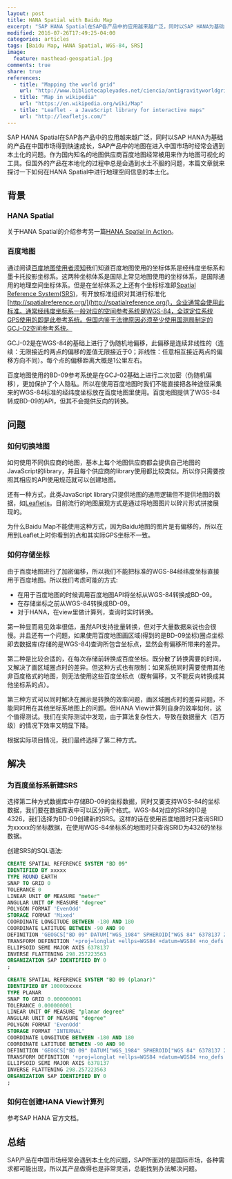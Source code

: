 ```yaml
---
layout: post
title: HANA Spatial with Baidu Map
excerpt: "SAP HANA Spatial在SAP各产品中的应用越来越广泛，同时以SAP HANA为基础的产品在中国市场得到快速成长，SAP产品中的地图在进入中国市场时经常会遇到本土化的问题。作为国内知名的地图供应商百度地图Baidu Map经常被用来作为地图可视化的工具。但国外的产品在本地化的过程中总是会遇到水土不服的问题。"
modified: 2016-07-26T17:49:25-04:00
categories: articles
tags: [Baidu Map, HANA Spatial, WGS-84, SRS]
image:
  feature: masthead-geospatial.jpg
comments: true
share: true
references:
  - title: "Mapping the world grid"
    url: "http://www.bibliotecapleyades.net/ciencia/antigravityworldgrid/ciencia_antigravityworldgrid01.htm"
  - title: "Map in wikipedia"
    url: "https://en.wikipedia.org/wiki/Map"
  - title: "Leaflet - a JavaScript library for interactive maps"
    url: "http://leafletjs.com/"
---
```


SAP HANA Spatial在SAP各产品中的应用越来越广泛，同时以SAP HANA为基础的产品在中国市场得到快速成长，SAP产品中的地图在进入中国市场时经常会遇到本土化的问题。作为国内知名的地图供应商百度地图经常被用来作为地图可视化的工具。但国外的产品在本地化的过程中总是会遇到水土不服的问题，本篇文章就来探讨一下如何在HANA Spatial中进行地理空间信息的本土化。

## 背景

### HANA Spatial
关于HANA Spatial的介绍参考另一篇[HANA Spatial in Action](/articles/hana-spatial-in-action)。

### 百度地图

通过阅读[百度地图使用者须知](http://lbsyun.baidu.com/index.php?title=open/question)我们知道百度地图使用的坐标体系是经纬度坐标系和墨卡托投影坐标系。这两种坐标体系是国际上常见地图使用的坐标体系，是国际通用的地理空间坐标体系。但是在坐标体系之上还有个坐标标准即[Spatial Reference System(SRS)](https://en.wikipedia.org/wiki/Spatial_reference_system)，有开放标准组织对其进行标准化[http://spatialreference.org/](http://spatialreference.org/)，企业通常会使用此标准。通常经纬度坐标系一般对应的空间参考系统是WGS-84，全球定位系统GPS使用的即是此参考系统。但国内鉴于法律原因必须至少使用国测局制定的GCJ-02空间参考系统。

GCJ-02是在WGS-84的基础上进行了伪随机地偏移，此偏移是连续非线性的（连续：无限接近的两点的偏移的差值无限接近于0；非线性：任意相互接近两点的偏移方向不同）。每个点的偏移距离大概是1公里左右。

百度地图使用的BD-09参考系统是在GCJ-02基础上进行二次加密（伪随机偏移），更加保护了个人隐私。所以在使用百度地图时我们不能直接把各种途径采集来的WGS-84标准的经纬度坐标放在百度地图里使用。百度地图提供了WGS-84转成BD-09的API，但其不会提供反向的转换。

## 问题

### 如何切换地图
如何使用不同供应商的地图，基本上每个地图供应商都会提供自己地图的JavaScript的library，并且每个供应商的library使用都比较类似。所以你只需要按照其相应的API使用规范就可以创建地图。

还有一种方式，此类JavaScript library只提供地图的通用逻辑但不提供地图的数据，如[Leafletjs](http://leafletjs.com/)。目前流行的地图展现方式是通过将地图图片以碎片形式拼接展现的。

为什么Baidu Map不能使用这种方式，因为Baidu地图的图片是有偏移的，所以在用到Leaflet上时你看到的点和其实际GPS坐标不一致。

### 如何存储坐标
由于百度地图进行了加密偏移，所以我们不能把标准的WGS-84经纬度坐标直接用于百度地图。所以我们考虑可能的方式:

* 在用于百度地图的时候调用百度地图API将坐标从WGS-84转换成BD-09。
* 在存储坐标之前从WGS-84转换成BD-09。
* 对于HANA，在view里做计算列，查询时实时转换。

第一种显而易见效率很低，虽然API支持批量转换，但对于大量数据来说也会很慢。并且还有一个问题，如果使用百度地图画区域(得到的是BD-09坐标)圈点坐标即去数据库(存储的是WGS-84)查询所包含坐标点，显然会有偏移所带来的差异。

第二种是比较合适的，在每次存储前转换成百度坐标。既分散了转换需要的时间，又解决了画区域圈点时的差异。但这种方式也有限制：如果系统同时需要使用其他非百度格式的地图，则无法使用这些百度坐标点（既有偏移，又不能反向转换成其他坐标系的点）。

第三种方式可以同时解决在展示是转换的效率问题，画区域圈点时的差异问题，不能同时用在其他坐标系地图上的问题。但HANA View计算列自身的效率如何，这个值得测试。我们在实际测试中发现，由于算法复杂性大，导致在数据量大（百万级）的情况下效率又明显下降。

根据实际项目情况，我们最终选择了第二种方式。

## 解决

### 为百度坐标系新建SRS
选择第二种方式数据库中存储BD-09的坐标数据，同时又要支持WGS-84的坐标数据，我们要在数据库表中可以区分两个格式。WGS-84对应的SRS的ID是4326，我们选择为BD-09创建新的SRS。这样的话在使用百度地图时只查询SRID为xxxxx的坐标数据，在使用WGS-84坐标系的地图时只查询SRID为4326的坐标数据。

创建SRS的SQL语法:

```sql
CREATE SPATIAL REFERENCE SYSTEM "BD 09"
IDENTIFIED BY xxxxx
TYPE ROUND EARTH
SNAP TO GRID 0
TOLERANCE 0
LINEAR UNIT OF MEASURE "meter"
ANGULAR UNIT OF MEASURE "degree"
POLYGON FORMAT 'EvenOdd'
STORAGE FORMAT 'Mixed'
COORDINATE LONGITUDE BETWEEN -180 AND 180
COORDINATE LATITUDE BETWEEN -90 AND 90
DEFINITION 'GEOGCS["BD 09" DATUM["WGS_1984" SPHEROID["WGS 84" 6378137 298.2572236 AUTHORITY["EPSG"  7030]] AUTHORITY["EPSG" 6326]] PRIMEM["Greenwich" 0 AUTHORITY["EPSG" 8901]] UNIT["degree" 0.017453293 AUTHORITY["EPSG" 9122]] AUTHORITY["EPSG" 4326]]'
TRANSFORM DEFINITION '+proj=longlat +ellps=WGS84 +datum=WGS84 +no_defs'
ELLIPSOID SEMI MAJOR AXIS 6378137
INVERSE FLATTENING 298.257223563
ORGANIZATION SAP IDENTIFIED BY 0 
;
 
CREATE SPATIAL REFERENCE SYSTEM "BD 09 (planar)"
IDENTIFIED BY 10000xxxxx
TYPE PLANAR
SNAP TO GRID 0.000000001
TOLERANCE 0.000000001
LINEAR UNIT OF MEASURE "planar degree"
ANGULAR UNIT OF MEASURE "degree"
POLYGON FORMAT 'EvenOdd'
STORAGE FORMAT 'INTERNAL'
COORDINATE LONGITUDE BETWEEN -180 AND 180
COORDINATE LATITUDE BETWEEN -90 AND 90
DEFINITION 'GEOGCS["BD 09" DATUM["WGS_1984" SPHEROID["WGS 84" 6378137 298.2572236 AUTHORITY["EPSG"  7030]] AUTHORITY["EPSG" 6326]] PRIMEM["Greenwich" 0 AUTHORITY["EPSG" 8901]] UNIT["degree" 0.017453293 AUTHORITY["EPSG" 9122]] AUTHORITY["EPSG" 4326]]'
TRANSFORM DEFINITION '+proj=longlat +ellps=WGS84 +datum=WGS84 +no_defs'
ELLIPSOID SEMI MAJOR AXIS 6378137
INVERSE FLATTENING 298.257223563
ORGANIZATION SAP IDENTIFIED BY 0
;
``` 


### 如何在创建HANA View计算列
参考SAP HANA 官方文档。

## 总结
SAP产品在中国市场经常会遇到本土化的问题，SAP所面对的是国际市场，各种需求都可能出现，所以其产品做得也是非常灵活，总能找到办法解决问题。
